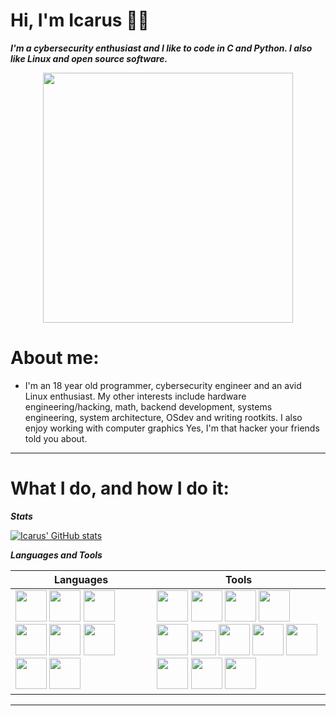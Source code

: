 Hi, I'm Icarus 👨‍💻
==============

***I'm a cybersecurity enthusiast and I like to code in C and Python. I also like Linux and open source software.***

<p align="center"> 
  <img src="https://i.ibb.co/H4dfMT3/carbon.png alt="carbon" border="0" width="400">
</p>


# About me:

  - I'm an 18 year old programmer, cybersecurity engineer and an avid Linux enthusiast. My other interests include hardware engineering/hacking, math, backend development, systems engineering, system architecture, OSdev and writing rootkits. I also enjoy working with computer graphics Yes, I'm that hacker your friends told you about.

---

# What I do, and how I do it:

***Stats***

[![Icarus' GitHub stats](https://github-readme-stats.vercel.app/api?username=Icarus131&theme=merko&border_color=000000&include_all_commits=true)](https://github.com/Icarus131/Icarus131)

***Languages and Tools***

  Languages        | Tools      |
|------------------|-------------|
| <img src="https://camo.githubusercontent.com/d10e5aa8ba67f1eb109da4e98cd75adfa42df2e6019f8222cfa14c0088ac674d/68747470733a2f2f70726f66696c696e61746f722e7269736861762e6465762f736b696c6c732d6173736574732f707974686f6e2d6f726967696e616c2e737667" width="50"> <img src="https://camo.githubusercontent.com/716c20f454fef17485712c6bfda0f6343ac75983a673228c59aa3bf4076c9f99/68747470733a2f2f70726f66696c696e61746f722e7269736861762e6465762f736b696c6c732d6173736574732f63706c7573706c75732d6f726967696e616c2e737667" width="50"> <img src="https://camo.githubusercontent.com/075657b384358f918d473ef7fbb24c213dbd1d43058ae2ac2134731d614ca870/68747470733a2f2f70726f66696c696e61746f722e7269736861762e6465762f736b696c6c732d6173736574732f6a6176612d6f726967696e616c2d776f72646d61726b2e737667" width="50"> <img src="https://i.pinimg.com/originals/8f/50/63/8f50630ae0e1775196e4c270c573ce67.png" width="50"> <img src="https://upload.wikimedia.org/wikipedia/commons/1/18/C_Programming_Language.svg" width="50"> <img src="https://upload.wikimedia.org/wikipedia/commons/6/6a/JavaScript-logo.png" width="50"> <img src="https://go.dev/blog/go-brand/Go-Logo/PNG/Go-Logo_Blue.png" width="50"> <img src="https://cdn.hackr.io/uploads/topics_svg/1515163329FBBk5SGRAt.svg" width="50"> |  <img src="https://camo.githubusercontent.com/0d57a1013ca687b2df81dc1652bf33293b0d9e43d4745d7e70f33b0c79fef474/68747470733a2f2f70726f66696c696e61746f722e7269736861762e6465762f736b696c6c732d6173736574732f6c696e75782d6f726967696e616c2e737667" width="50"> <img src="https://camo.githubusercontent.com/b7ea09b0c030ae14623cfc3a52ab3ee0d07e0259a1b230139e65ba00454327c9/68747470733a2f2f70726f66696c696e61746f722e7269736861762e6465762f736b696c6c732d6173736574732f6769742d73636d2d69636f6e2e737667" width="50"> <img src="https://upload.wikimedia.org/wikipedia/commons/3/3a/Neovim-mark.svg" width="50"> <img src="https://alschim.de/wp-content/uploads/gimp/gimp-logo.png" width="50"> <img src="https://img.icons8.com/color/452/kali-linux.png" width="50"> <img src="https://wiki.installgentoo.com/images/f/f9/Arch-linux-logo.png" width="40"> <img src="https://2.bp.blogspot.com/-tzm1twY_ENM/XlCRuI0ZkRI/AAAAAAAAOso/BmNOUANXWxwc5vwslNw3WpjrDlgs9PuwQCLcBGAsYHQ/s1600/pasted%2Bimage%2B0.png" width="50"> <img src="https://upload.wikimedia.org/wikipedia/commons/d/d5/Virtualbox_logo.png" width="50"> <img src="https://1000logos.net/wp-content/uploads/2017/08/Spotify-Logo.png" width="50"> <img src="https://www.nginx.com/wp-content/uploads/2020/05/NGINX-product-icon.svg" width="50"> <img src="https://upload.wikimedia.org/wikipedia/commons/8/87/Arduino_Logo.svg" width="50"> <img src="https://pngimg.com/uploads/brain/brain_PNG70.png" width="50">|

---

